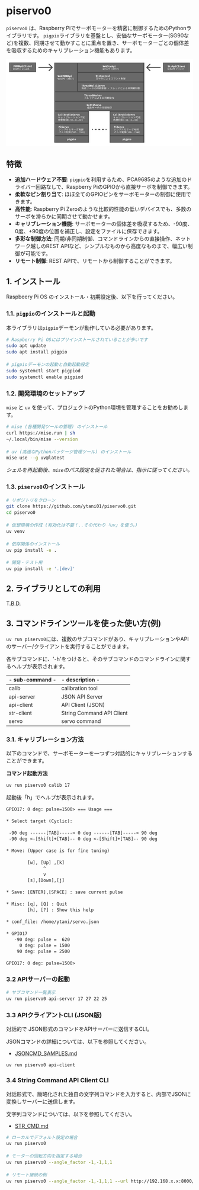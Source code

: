 # piservo0

`piservo0` は、Raspberry Piでサーボモーターを精密に制御するためのPythonライブラリです。
`pigpio`ライブラリを基盤とし、安価なサーボモーター(SG90など)を複数、同期させて動かすことに重点を置き、サーボモーターごとの個体差を吸収するためのキャリブレーション機能もあります。

![Architecture](docs/SoftwareArchitecture.png)

## 特徴

- **追加ハードウェア不要**: `pigpio`を利用するため、PCA9685のような追加のドライバー回路なしで、Raspberry PiのGPIOから直接サーボを制御できます。
- **柔軟なピン割り当て**: ほぼ全てのGPIOピンをサーボモーターの制御に使用できます。
- **高性能**: Raspberry Pi Zeroのような比較的性能の低いデバイスでも、多数のサーボを滑らかに同期させて動かせます。
- **キャリブレーション機能**: サーボモーターの個体差を吸収するため、-90度、0度、+90度の位置を補正し、設定をファイルに保存できます。
- **多彩な制御方法**: 同期/非同期制御、コマンドラインからの直接操作、ネットワーク越しのREST APIなど、シンプルなものから高度なものまで、幅広い制御が可能です。
- **リモート制御**: REST APIで、リモートから制御することができます。


## 1. インストール

Raspbeery Pi OS のインストール・初期設定後、以下を行ってください。

### **1.1. `pigpio`のインストールと起動**

本ライブラリは`pigpio`デーモンが動作している必要があります。

```bash
# Raspberry Pi OSにはプリインストールされていることが多いです
sudo apt update
sudo apt install pigpio

# pigpioデーモンの起動と自動起動設定
sudo systemctl start pigpiod
sudo systemctl enable pigpiod
```


### **1.2. 開発環境のセットアップ**

`mise` と `uv` を使って、プロジェクトのPython環境を管理することをお勧めします。

```bash
# mise (各種開発ツールの管理) のインストール
curl https://mise.run | sh
~/.local/bin/mise --version

# uv (高速なPythonパッケージ管理ツール) のインストール
mise use --g uv@latest
```

*シェルを再起動後、`mise`のパス設定を促された場合は、指示に従ってください。*


### **1.3. `piservo0`のインストール**

```bash
# リポジトリをクローン
git clone https://github.com/ytani01/piservo0.git
cd piservo0

# 仮想環境の作成 (有効化は不要！..その代わり「uv」を使う。)
uv venv

# 依存関係のインストール
uv pip install -e .

# 開発・テスト用
uv pip install -e '.[dev]'
```


## 2. ライブラリとしての利用

T.B.D.


## 3. コマンドラインツールを使った使い方(例)

`uv run piservo0`には、複数のサブコマンドがあり、キャリブレーションやAPIのサーバー/クライアントを実行することができます。

各サブコマンドに、'-h'をつけると、そのサブコマンドのコマンドラインに関するヘルプが表示されます。

| - sub-command - | - description -           |
| :---            | :---                      |
| calib           | calibration tool          |
| api-server      | JSON API Server           |
| api-client      | API Client (JSON)         |
| str-client      | String Command API Client |
| servo           | servo command             |


### 3.1. キャリブレーション方法

以下のコマンドで、サーボモーターを一つずつ対話的にキャリブレーションすることができます。


**コマンド起動方法**

```bash
uv run piservo0 calib 17
```

起動後「h」でヘルプが表示されます。

```text
GPIO17: 0 deg: pulse=1500> === Usage ===

* Select target (Cyclic):

 -90 deg ------[TAB]-----> 0 deg ------[TAB]-----> 90 deg
 -90 deg <-[Shift]+[TAB]-- 0 deg <-[Shift]+[TAB]-- 90 deg

* Move: (Upper case is for fine tuning)

        [w], [Up] ,[k]
              ^
              v
        [s],[Down],[j]

* Save: [ENTER],[SPACE] : save current pulse

* Misc: [q], [Q] : Quit
        [h], [?] : Show this help

* conf_file: /home/ytani/servo.json

* GPIO17
   -90 deg: pulse =  620
     0 deg: pulse = 1500
    90 deg: pulse = 2500

GPIO17: 0 deg: pulse=1500>
```


### 3.2 APIサーバーの起動

```bash
# サブコマンド一覧表示
uv run piservo0 api-server 17 27 22 25
```


### 3.3 APIクライアントCLI (JSON版)

対話的で JSON形式のコマンドをAPIサーバーに送信するCLI。

JSONコマンドの詳細については、以下を参照してください。

- [JSONCMD_SAMPLES.md](docs/JSONCMD_SAMPLES.md) 

```bash
uv run piservo0 api-client
```


### 3.4 String Command API Client CLI

対話形式で、簡略化された独自の文字列コマンドを入力すると、内部でJSONに変換しサーバーに送信します。

文字列コマンドについては、以下を参照してください。

- [STR_CMD.md](docs/STR_CMD.md)

```bash
# ローカルでデフォルト設定の場合
uv run piservo0

# モーターの回転方向を指定する場合
uv run piservo0 --angle_factor -1,-1,1,1

# リモート接続の例
uv run piservo0 --angle_factor -1,-1,1,1 --url http://192.168.x.x:8000/cmd
``` 
